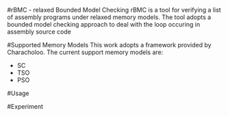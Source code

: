 #rBMC - relaxed Bounded Model Checking
rBMC is a tool for verifying a list of assembly programs under relaxed memory models. 
The tool adopts a bounded model checking approach to deal with the loop occuring in assembly source code

#Supported Memory Models
This work adopts a framework provided by Characholoo. The current support memory models are:
- SC
- TSO
- PSO

#Usage
<to-do>

#Experiment
<to-do>

